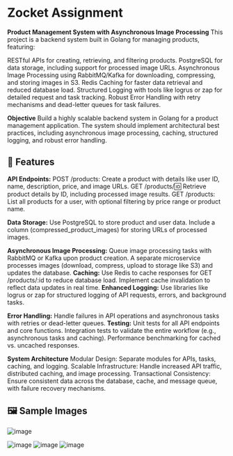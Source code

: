 # Zocket Assignment

**Product Management System with Asynchronous Image Processing**
This project is a backend system built in Golang for managing products, featuring:

RESTful APIs for creating, retrieving, and filtering products.
PostgreSQL for data storage, including support for processed image URLs.
Asynchronous Image Processing using RabbitMQ/Kafka for downloading, compressing, and storing images in S3.
Redis Caching for faster data retrieval and reduced database load.
Structured Logging with tools like logrus or zap for detailed request and task tracking.
Robust Error Handling with retry mechanisms and dead-letter queues for task failures.

**Objective**
Build a highly scalable backend system in Golang for a product management application. The system should implement architectural best practices, including asynchronous image processing, caching, structured logging, and robust error handling.

## 🎯 Features
**API Endpoints:**
POST /products: Create a product with details like user ID, name, description, price, and image URLs.
GET /products/:id: Retrieve product details by ID, including processed image results.
GET /products: List all products for a user, with optional filtering by price range or product name.

**Data Storage:**
Use PostgreSQL to store product and user data.
Include a column (compressed_product_images) for storing URLs of processed images.

**Asynchronous Image Processing:**
Queue image processing tasks with RabbitMQ or Kafka upon product creation.
A separate microservice processes images (download, compress, upload to storage like S3) and updates the database.
**Caching:**
Use Redis to cache responses for GET /products/:id to reduce database load.
Implement cache invalidation to reflect data updates in real time.
**Enhanced Logging:**
Use libraries like logrus or zap for structured logging of API requests, errors, and background tasks.

**Error Handling:**
Handle failures in API operations and asynchronous tasks with retries or dead-letter queues.
**Testing:**
Unit tests for all API endpoints and core functions.
Integration tests to validate the entire workflow (e.g., asynchronous tasks and caching).
Performance benchmarking for cached vs. uncached responses.

**System Architecture**
Modular Design: Separate modules for APIs, tasks, caching, and logging.
Scalable Infrastructure: Handle increased API traffic, distributed caching, and image processing.
Transactional Consistency: Ensure consistent data across the database, cache, and message queue, with failure recovery mechanisms.
## 🖼 Sample Images

![image](https://github.com/user-attachments/assets/a88e7dbe-8521-4372-8ae2-de9c0e4840fe)

![image](https://github.com/user-attachments/assets/b2d653e9-d4b4-4a20-9b1c-b8da54a9fc62)
![image](https://github.com/user-attachments/assets/45aa01a4-dd59-4c62-9faa-e786f69d1e99)
![image](https://github.com/user-attachments/assets/eeaa0c23-5821-4645-86b0-bfb90b5bdc4d)




